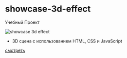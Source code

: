 # showcase-3d-effect
Учебный Проект

![showcase 3d effect](https://repository-images.githubusercontent.com/458184006/7bdbb43d-13d2-4701-b19a-e7cae76a7c2b "Showcase 3D Effect")
- 3D сцена с использованием HTML, CSS и JavaScript

 [смотреть](https://showcase-3d-effect.netlify.app/)
